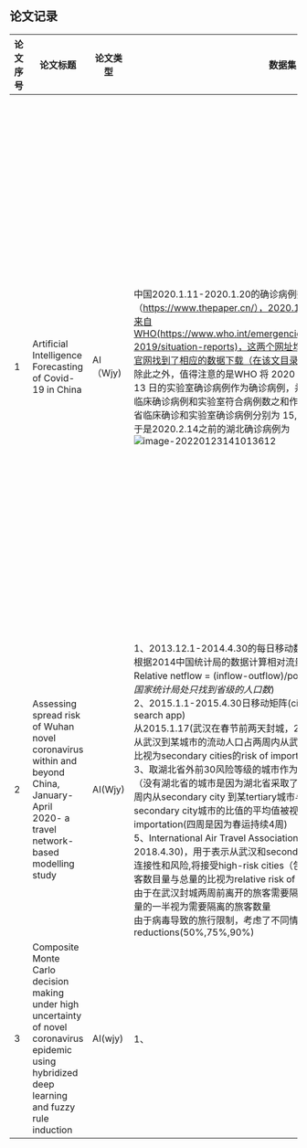 ## 论文记录

| 论文序号 | 论文标题                                                     | 论文类型 | 数据集                                                       | 影响因素 | 使用方法                                                     | 结论                                                         | 其他信息             |
| -------- | ------------------------------------------------------------ | -------- | ------------------------------------------------------------ | -------- | ------------------------------------------------------------ | ------------------------------------------------------------ | -------------------- |
| 1        | Artificial Intelligence Forecasting of Covid-19 in China     | AI（Wjy) | 中国2020.1.11-2020.1.20的确诊病例数据来自澎湃新闻（https://www.thepaper.cn/），2020.1.21-2020.2.27的确诊病例数据来自WHO(https://www.who.int/emergencies/diseases/novelcoronavirus-2019/situation-reports)，这两个网址均无法获取数据集，于是从WHO官网找到了相应的数据下载（在该文目录对应的标题文件夹下）<br />除此之外，值得注意的是WHO 将 2020 年 1 月 21 日至 2020 年 2 月 13 日的实验室确诊病例作为确诊病例，并将 2020 年 2 月 14 日之后的临床确诊病例和实验室符合病例数之和作为确诊病例数。  2 月 14 日湖北省临床确诊和实验室确诊病例分别为 15,384 和 36,602。<br />于是2020.2.14之前的湖北确诊病例为<br />![image-20220123141013612](C:\Users\15975\AppData\Roaming\Typora\typora-user-images\image-20220123141013612.png) |          | 1、数据说明，34个地区包括31个省份+港澳台，（tij代表第i个地区总计确诊病例,Zij表示从2020.1.11开始，第j天第i个的地区新确诊的总数）<br />2、Modified auto-encoders（**MAE**)<br />![image-20220123150251078](C:\Users\15975\AppData\Roaming\Typora\typora-user-images\image-20220123150251078.png)<br />结点数输入层、第一隐层、第二隐层、输出层分别为8,32,4,1<br />3、1个segment是连续8天的数据，128个segment作为训练集，一共进行5次训练<br />4、损失函数<br />![image-20220123150743818](C:\Users\15975\AppData\Roaming\Typora\typora-user-images\image-20220123150743818.png)<br />其中Wi为权重，确定方法为如果对(ji/12)向上取整<br />5、除此之外<br />对于每个省份，在第二隐层中可以得到一个34*4的矩阵，对该矩阵进行奇异值分解后可以得到其最大的奇异值，5次训练结束后可以得到5个奇异值将其拼为一个特征向量，最后基于特征向量进行k-means聚类，用聚类结果来反映不同地区的geographic structure、health care resources and economic and social activities<br />![image-20220123153605708](C:\Users\15975\AppData\Roaming\Typora\typora-user-images\image-20220123153605708.png) | MAE模型的预测结果准确性很高(多步预测的准确性高)<br />聚类结果反映geographic and healthcare resource **structure** | 论文中未找到相关代码 |
| 2        | Assessing spread risk of Wuhan novel coronavirus within and beyond China, January-April 2020- a travel network-based modelling study | AI(Wjy)  | 1、2013.12.1-2014.4.30的每日移动数据(County level) From Baidu<br />根据2014中国统计局的数据计算相对流量(relative netflow)<br />Relative netflow = (inflow-outflow)/population of each county(*但是在国家统计局处只找到省级的人口数*)<br />2、2015.1.1-2015.4.30日移动矩阵(city level based on Baidu's search app)<br />从2015.1.17(武汉在春节前两天封城，2015.1.19为春节计算起）两周内从武汉到某城市的流动人口占两周内从武汉到所有其他的总流动人口的占比视为secondary cities的risk of importation <br />3、取湖北省外前30风险等级的城市作为high-risk secondary cities （没有湖北省的城市是因为湖北省采取了相同严格的流动措施)，春节后四周内从secondary city 到某tertiary城市与从secondary city 到所有离开secondary city城市的比值的平均值被视为tertiary cities的risk of importation(四周是因为春运持续4周)<br />5、International Air Travel Association(IATA)数据(2018.2.1-2018.4.30)，用于表示从武汉和secondary cities到中国大陆之外地方的连接性和风险,将接受high-risk cities（包括武汉和secondary cities的旅客数目量与总量的比视为relative risk of importation<br />由于在武汉封城两周前离开的旅客需要隔离，于是2月离开武汉的旅客数量的一半视为需要隔离的旅客数量<br />由于病毒导致的旅行限制，考虑了不同情景的对于旅客总数的reductions(50%,75%,90%) | de       |                                                              | 武汉的警戒线很可能发生在农历新年（LNY）前人口高峰离开城市的后期阶段，旅客离开前往邻近城市和中国其他特大城市。 | 未找到相关代码       |
| 3        | Composite Monte Carlo decision making under high uncertainty of novel coronavirus epidemic using hybridized deep learning and fuzzy rule induction | AI(wjy)  | 1、                                                          |          |                                                              |                                                              |                      |



